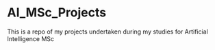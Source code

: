 # AI_MSc_Projects
This is a repo of my projects undertaken during my studies for Artificial Intelligence MSc
